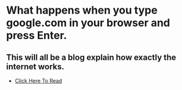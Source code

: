# What happens when you type google.com in your browser and press Enter.

## This will all be a blog explain how exactly the internet works.
- [Click Here To Read](https://medium.com/@jacknjenga99/what-happens-when-you-type-google-com-in-your-browser-and-hit-enter-4236b323643f)

